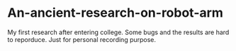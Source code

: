# An-ancient-research-on-robot-arm
My first research after entering college. Some bugs and the results are hard to reporduce.
Just for personal recording purpose.